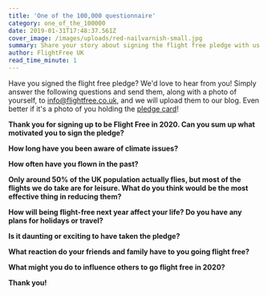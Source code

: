 ```yaml
---
title: 'One of the 100,000 questionnaire'
category: one_of_the_100000
date: 2019-01-31T17:48:37.561Z
cover_image: /images/uploads/red-nailvarnish-small.jpg
summary: Share your story about signing the flight free pledge with us
author: FlightFree UK
read_time_minute: 1
---
```

Have you signed the flight free pledge? We'd love to hear from you! Simply answer the following questions and send them, along with a photo of yourself, to info@flightfree.co.uk, and we will upload them to our blog. Even better if it's a photo of you holding the [pledge card](https://www.flightfree.co.uk/resources)!

**Thank you for signing up to be Flight Free in 2020. Can you sum up what motivated you to sign the pledge?**

**How long have you been aware of climate issues?**

**How often have you flown in the past?**

**Only around 50% of the UK population actually flies, but most of the flights we do take are for leisure. What do you think would be the most effective thing in reducing them?**

**How will being flight-free next year affect your life? Do you have any plans for holidays or travel?**

**Is it daunting or exciting to have taken the pledge?** 

**What reaction do your friends and family have to you going flight free?**

**What might you do to influence others to go flight free in 2020?** 

**Thank you!**
